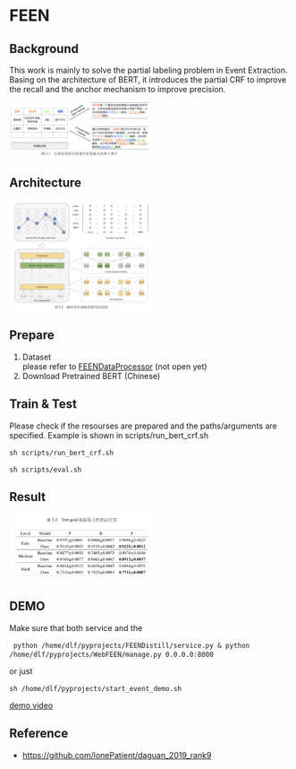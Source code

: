 # FEEN 


## Background
This work is mainly to solve the partial labeling problem in Event Extraction. Basing on the architecture of BERT, it introduces the partial CRF to improve the recall and the anchor mechanism to improve precision. 

<img src="https://github.com/LifangD/FEEN/blob/master/imgs/partial.png" width="50%">

## Architecture 
<img src="https://github.com/LifangD/FEEN/blob/master/imgs/arc.png" width="50%">

## Prepare  

  1. Dataset   
      please refer to [FEENDataProcessor](https://github.com/LifangD/FEENDataProcessor) (not open yet)
  2. Download Pretrained BERT (Chinese)
      
       

## Train & Test
Please check if the resourses are prepared and the paths/arguments are specified. Example is shown in scripts/run_bert_crf.sh
```
sh scripts/run_bert_crf.sh
```

```
sh scripts/eval.sh
```


## Result 
<img src="https://github.com/LifangD/FEEN/blob/master/imgs/result.png" width="50%">


## DEMO
Make sure that both service and the 

```
 python /home/dlf/pyprojects/FEENDistill/service.py & python /home/dlf/pyprojects/WebFEEN/manage.py 0.0.0.0:8000
```
or just

```
sh /home/dlf/pyprojects/start_event_demo.sh
```

[demo video](https://www.bilibili.com/video/BV1CT4y1E7cZ/)

## Reference 
- https://github.com/lonePatient/daguan_2019_rank9
